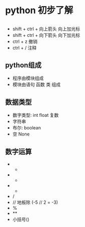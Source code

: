 # python 初步了解

##

- shift + ctrl + 向上箭头 向上加光标
- shift + ctrl + 向下箭头 向下加光标
- ctrl + z 撤销
- ctrl + / 注释

## python组成

- 程序由模块组成
- 模块由语句 函数 类 组成

## 数据类型

- 数字类型: int float 复数
- 字符串
- 布尔: boolean
- 空 None

## 数字运算

- +
- -
- *
- /
- // 地板除 (-5 // 2 =  -3)
- %
- **
- 小括号()
